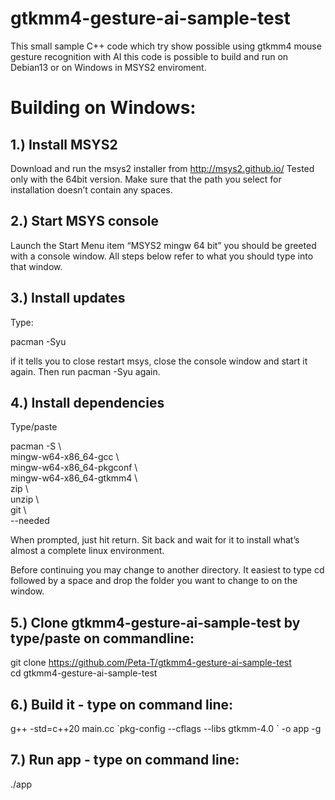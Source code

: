 # gtkmm4-gesture-ai-sample-test
This small sample C++ code which try show possible using gtkmm4  mouse gesture recognition with AI this code is possible to build and run on Debian13 or on Windows in MSYS2 enviroment.

Building on Windows:
====================

1.) Install MSYS2
-----------------
Download and run the msys2 installer from http://msys2.github.io/ Tested only with the 64bit version. Make sure that the path you select for installation doesn’t contain any spaces.

2.) Start MSYS console
----------------------
Launch the Start Menu item “MSYS2 mingw 64 bit” you should be greeted with a console window. All steps below refer to what you should type into that window.

3.) Install updates
-------------------
Type:

   pacman -Syu

if it tells you to close restart msys, close the console window and start it again. Then run pacman -Syu again.

4.) Install dependencies
------------------------
Type/paste

   pacman -S \\ \
   mingw-w64-x86_64-gcc \\ \
   mingw-w64-x86_64-pkgconf \\ \
   mingw-w64-x86_64-gtkmm4 \\ \
   zip \\ \
   unzip \\ \
   git \\ \
   --needed

When prompted, just hit return. Sit back and wait for it to install what’s almost a complete linux environment.

Before continuing you may change to another directory. It easiest to type cd followed by a space and drop the folder you want to change to on the window.

5.) Clone gtkmm4-gesture-ai-sample-test by type/paste on commandline:
---------------------------------------------------------------------

   git clone https://github.com/Peta-T/gtkmm4-gesture-ai-sample-test \
   cd gtkmm4-gesture-ai-sample-test

6.) Build it - type on command line:
------------------------------------

   g++ -std=c++20 main.cc \`pkg-config --cflags --libs gtkmm-4.0 \` -o app -g

7.) Run app - type on command line:
-----------------------------------

   ./app


